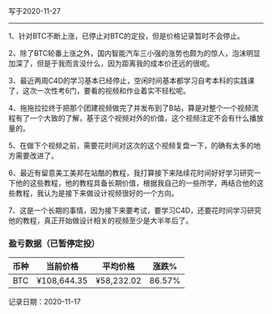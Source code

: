 写于2020-11-27

-----
1、针对BTC不断上涨，已停止对BTC的定投，但是价格记录暂时不会停止。

2、除了BTC轮番上涨之外，国内智能汽车三小强的涨势也颇为的惊人，泡沫明显加深了，但是于我而言没什么，因为距离我的成本价还远的很呢。

3、最近两周C4D的学习基本已经停止，空闲时间基本都学习自考本科的实践课了，这次一次性考6门，要看的视频和作业着实不轻松呢。

4、拖拖拉拉终于把那个团建视频做完了并发布到了B站，算是对整个一个视频流程有了一个大致的了解，基于这个视频对外的价值，这个视频注定不会有什么播放量的。

5、在做下个视频之前，需要花时间对这次的这个视频复盘一下，的确有太多的地方需要改进了。

6、最近有留意美工美邦在站酷的教程，我打算接下来陆续花时间好好学习研究一下他的这些教程，他的教程具备长期价值，根据我自己的一些所学，再结合他的这些教程，我认为是接下来做设计视频很好的一个方向。

7、这是一个长期的事情，因为接下来要考试，要学习C4D，还要花时间学习研究他的教程，真正开始做设计相关的视频至少是大半年后了。

### 盈亏数据（已暂停定投）

| 币种 | 当前价格 | 平均价格 |  涨跌%  |  
| :--: | :----------: | :----------: | :-----: |
| BTC  |  ¥108,644.35  |   ¥58,232.02  | 86.57% |

记录日期：2020-11-17

